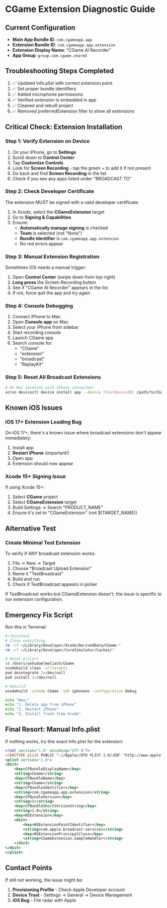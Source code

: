 # CGame Extension Diagnostic Guide

## Current Configuration
- **Main App Bundle ID**: `com.cgameapp.app`
- **Extension Bundle ID**: `com.cgameapp.app.extension`
- **Extension Display Name**: "CGame AI Recorder"
- **App Group**: `group.com.cgame.shared`

## Troubleshooting Steps Completed
1. ✅ Updated Info.plist with correct extension point
2. ✅ Set proper bundle identifiers
3. ✅ Added microphone permissions
4. ✅ Verified extension is embedded in app
5. ✅ Cleaned and rebuilt project
6. ✅ Removed preferredExtension filter to show all extensions

## Critical Check: Extension Installation

### Step 1: Verify Extension on Device
1. On your iPhone, go to **Settings**
2. Scroll down to **Control Center**
3. Tap **Customize Controls**
4. Look for **Screen Recording** - tap the green + to add it if not present
5. Go back and find **Screen Recording** in the list
6. Check if you see any apps listed under "BROADCAST TO"

### Step 2: Check Developer Certificate
The extension MUST be signed with a valid developer certificate:
1. In Xcode, select the **CGameExtension** target
2. Go to **Signing & Capabilities**
3. Ensure:
   - **Automatically manage signing** is checked
   - **Team** is selected (not "None")
   - **Bundle Identifier** is `com.cgameapp.app.extension`
   - No red errors appear

### Step 3: Manual Extension Registration
Sometimes iOS needs a manual trigger:
1. Open **Control Center** (swipe down from top-right)
2. **Long press** the Screen Recording button
3. See if "CGame AI Recorder" appears in the list
4. If not, force quit the app and try again

### Step 4: Console Debugging
1. Connect iPhone to Mac
2. Open **Console.app** on Mac
3. Select your iPhone from sidebar
4. Start recording console
5. Launch CGame app
6. Search console for:
   - "CGame"
   - "extension"
   - "broadcast"
   - "ReplayKit"

### Step 5: Reset All Broadcast Extensions
```bash
# On Mac terminal with iPhone connected:
xcrun devicectl device install app --device [YourDeviceID] /path/to/CGame.app --force
```

## Known iOS Issues

### iOS 17+ Extension Loading Bug
On iOS 17+, there's a known issue where broadcast extensions don't appear immediately:
1. Install app
2. **Restart iPhone** (important!)
3. Open app
4. Extension should now appear

### Xcode 15+ Signing Issue
If using Xcode 15+:
1. Select **CGame** project
2. Select **CGameExtension** target
3. Build Settings → Search "PRODUCT_NAME"
4. Ensure it's set to "CGameExtension" (not $(TARGET_NAME))

## Alternative Test

### Create Minimal Test Extension
To verify if ANY broadcast extension works:
1. File → New → Target
2. Choose "Broadcast Upload Extension"
3. Name it "TestBroadcast"
4. Build and run
5. Check if TestBroadcast appears in picker

If TestBroadcast works but CGameExtension doesn't, the issue is specific to our extension configuration.

## Emergency Fix Script

Run this in Terminal:
```bash
#!/bin/bash
# Clean everything
rm -rf ~/Library/Developer/Xcode/DerivedData/CGame-*
rm -rf ~/Library/Developer/CoreSimulator/Caches/*

# Reset project
cd /Users/yehudaelmaliach/CGame
xcodebuild clean -alltargets
pod deintegrate 2>/dev/null
pod install 2>/dev/null

# Rebuild
xcodebuild -scheme CGame -sdk iphoneos -configuration Debug

echo "Now:"
echo "1. Delete app from iPhone"
echo "2. Restart iPhone"
echo "3. Install fresh from Xcode"
```

## Final Resort: Manual Info.plist

If nothing works, try this exact Info.plist for the extension:
```xml
<?xml version="1.0" encoding="UTF-8"?>
<!DOCTYPE plist PUBLIC "-//Apple//DTD PLIST 1.0//EN" "http://www.apple.com/DTDs/PropertyList-1.0.dtd">
<plist version="1.0">
<dict>
    <key>CFBundleDisplayName</key>
    <string>CGame</string>
    <key>CFBundleName</key>
    <string>CGame</string>
    <key>CFBundleIdentifier</key>
    <string>com.cgameapp.app.extension</string>
    <key>CFBundleVersion</key>
    <string>1</string>
    <key>CFBundleShortVersionString</key>
    <string>1.0</string>
    <key>NSExtension</key>
    <dict>
        <key>NSExtensionPointIdentifier</key>
        <string>com.apple.broadcast-services</string>
        <key>NSExtensionPrincipalClass</key>
        <string>CGameExtension.SampleHandler</string>
    </dict>
</dict>
</plist>
```

## Contact Points
If still not working, the issue might be:
1. **Provisioning Profile** - Check Apple Developer account
2. **Device Trust** - Settings → General → Device Management
3. **iOS Bug** - File radar with Apple